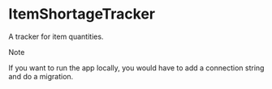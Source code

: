 # ItemShortageTracker
A tracker for item quantities.

> [!NOTE]
> If you want to run the app locally, you would have to add a connection string and do a migration.
